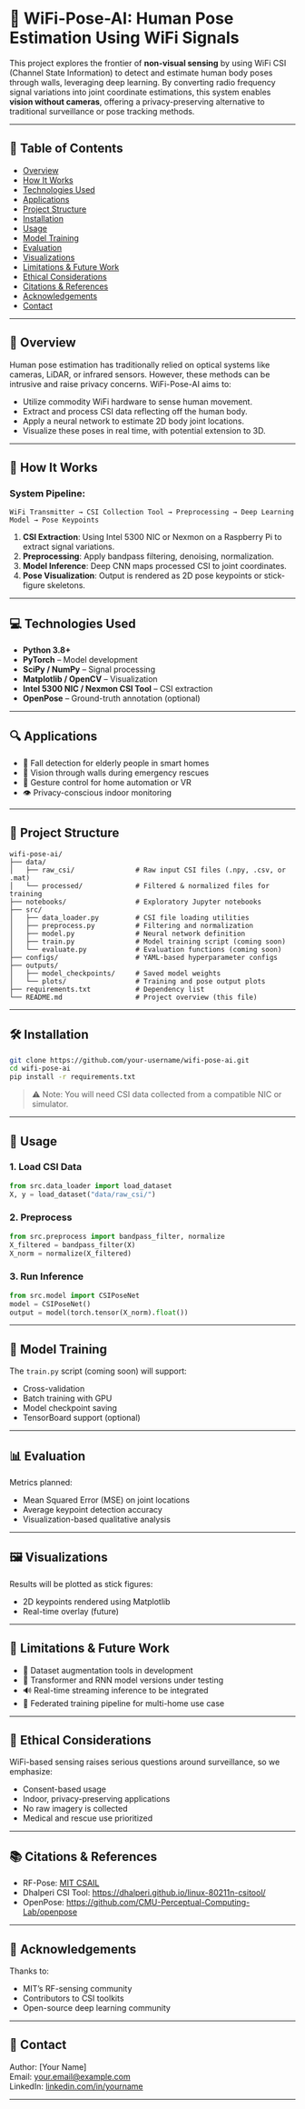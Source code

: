 
# 📡 WiFi-Pose-AI: Human Pose Estimation Using WiFi Signals

This project explores the frontier of **non-visual sensing** by using WiFi CSI (Channel State Information) to detect and estimate human body poses through walls, leveraging deep learning. By converting radio frequency signal variations into joint coordinate estimations, this system enables **vision without cameras**, offering a privacy-preserving alternative to traditional surveillance or pose tracking methods.

---

## 📘 Table of Contents

- [Overview](#overview)
- [How It Works](#how-it-works)
- [Technologies Used](#technologies-used)
- [Applications](#applications)
- [Project Structure](#project-structure)
- [Installation](#installation)
- [Usage](#usage)
- [Model Training](#model-training)
- [Evaluation](#evaluation)
- [Visualizations](#visualizations)
- [Limitations & Future Work](#limitations--future-work)
- [Ethical Considerations](#ethical-considerations)
- [Citations & References](#citations--references)
- [Acknowledgements](#acknowledgements)
- [Contact](#contact)

---

## 🚀 Overview

Human pose estimation has traditionally relied on optical systems like cameras, LiDAR, or infrared sensors. However, these methods can be intrusive and raise privacy concerns. WiFi-Pose-AI aims to:
- Utilize commodity WiFi hardware to sense human movement.
- Extract and process CSI data reflecting off the human body.
- Apply a neural network to estimate 2D body joint locations.
- Visualize these poses in real time, with potential extension to 3D.

---

## 🧠 How It Works

### System Pipeline:
```
WiFi Transmitter → CSI Collection Tool → Preprocessing → Deep Learning Model → Pose Keypoints
```

1. **CSI Extraction**: Using Intel 5300 NIC or Nexmon on a Raspberry Pi to extract signal variations.
2. **Preprocessing**: Apply bandpass filtering, denoising, normalization.
3. **Model Inference**: Deep CNN maps processed CSI to joint coordinates.
4. **Pose Visualization**: Output is rendered as 2D pose keypoints or stick-figure skeletons.

---

## 💻 Technologies Used

- **Python 3.8+**
- **PyTorch** – Model development
- **SciPy / NumPy** – Signal processing
- **Matplotlib / OpenCV** – Visualization
- **Intel 5300 NIC / Nexmon CSI Tool** – CSI extraction
- **OpenPose** – Ground-truth annotation (optional)

---

## 🔍 Applications

- 🏥 Fall detection for elderly people in smart homes
- 🔦 Vision through walls during emergency rescues
- 📡 Gesture control for home automation or VR
- 👁️ Privacy-conscious indoor monitoring

---

## 🧾 Project Structure

```
wifi-pose-ai/
├── data/
│   ├── raw_csi/               # Raw input CSI files (.npy, .csv, or .mat)
│   └── processed/             # Filtered & normalized files for training
├── notebooks/                 # Exploratory Jupyter notebooks
├── src/
│   ├── data_loader.py         # CSI file loading utilities
│   ├── preprocess.py          # Filtering and normalization
│   ├── model.py               # Neural network definition
│   ├── train.py               # Model training script (coming soon)
│   └── evaluate.py            # Evaluation functions (coming soon)
├── configs/                   # YAML-based hyperparameter configs
├── outputs/
│   ├── model_checkpoints/     # Saved model weights
│   └── plots/                 # Training and pose output plots
├── requirements.txt           # Dependency list
└── README.md                  # Project overview (this file)
```

---

## 🛠️ Installation

```bash
git clone https://github.com/your-username/wifi-pose-ai.git
cd wifi-pose-ai
pip install -r requirements.txt
```

> ⚠️ Note: You will need CSI data collected from a compatible NIC or simulator.

---

## 🧪 Usage

### 1. Load CSI Data
```python
from src.data_loader import load_dataset
X, y = load_dataset("data/raw_csi/")
```

### 2. Preprocess
```python
from src.preprocess import bandpass_filter, normalize
X_filtered = bandpass_filter(X)
X_norm = normalize(X_filtered)
```

### 3. Run Inference
```python
from src.model import CSIPoseNet
model = CSIPoseNet()
output = model(torch.tensor(X_norm).float())
```

---

## 🧠 Model Training

The `train.py` script (coming soon) will support:
- Cross-validation
- Batch training with GPU
- Model checkpoint saving
- TensorBoard support (optional)

---

## 📊 Evaluation

Metrics planned:
- Mean Squared Error (MSE) on joint locations
- Average keypoint detection accuracy
- Visualization-based qualitative analysis

---

## 🖼️ Visualizations

Results will be plotted as stick figures:
- 2D keypoints rendered using Matplotlib
- Real-time overlay (future)

---

## 🚧 Limitations & Future Work

- 🔁 Dataset augmentation tools in development
- 🔀 Transformer and RNN model versions under testing
- 🔊 Real-time streaming inference to be integrated
- 🔐 Federated training pipeline for multi-home use case

---

## 🔐 Ethical Considerations

WiFi-based sensing raises serious questions around surveillance, so we emphasize:
- Consent-based usage
- Indoor, privacy-preserving applications
- No raw imagery is collected
- Medical and rescue use prioritized

---

## 📚 Citations & References

- RF-Pose: [MIT CSAIL](http://rfpose.csail.mit.edu/)
- Dhalperi CSI Tool: https://dhalperi.github.io/linux-80211n-csitool/
- OpenPose: https://github.com/CMU-Perceptual-Computing-Lab/openpose

---

## 🙏 Acknowledgements

Thanks to:
- MIT’s RF-sensing community
- Contributors to CSI toolkits
- Open-source deep learning community

---

## 📩 Contact

Author: [Your Name]  
Email: your.email@example.com  
LinkedIn: [linkedin.com/in/yourname](https://linkedin.com/in/yourname)

---
